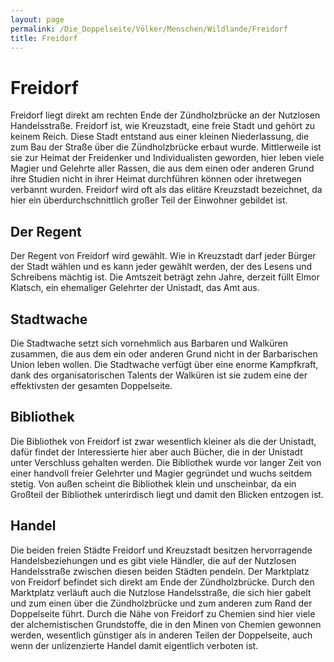 ```yaml
---
layout: page
permalink: /Die_Doppelseite/Völker/Menschen/Wildlande/Freidorf
title: Freidorf
---
```


# Freidorf

Freidorf liegt direkt am rechten Ende der Zündholzbrücke an der Nutzlosen Handelsstraße. Freidorf ist, wie Kreuzstadt, eine freie Stadt und gehört zu keinem Reich. Diese Stadt entstand aus einer kleinen Niederlassung, die zum Bau der Straße über die Zündholzbrücke erbaut wurde. Mittlerweile ist sie zur Heimat der Freidenker und Individualisten geworden, hier leben viele Magier und Gelehrte aller Rassen, die aus dem einen oder anderen Grund ihre Studien nicht in ihrer Heimat durchführen können oder ihretwegen verbannt wurden. Freidorf wird oft als das elitäre Kreuzstadt bezeichnet, da hier ein überdurchschnittlich großer Teil der Einwohner gebildet ist.

## Der Regent

Der Regent von Freidorf wird gewählt. Wie in Kreuzstadt darf jeder Bürger der Stadt wählen und es kann jeder gewählt werden, der des Lesens und Schreibens mächtig ist. Die Amtszeit beträgt zehn Jahre, derzeit füllt Elmor Klatsch, ein ehemaliger Gelehrter der Unistadt, das Amt aus.

## Stadtwache

Die Stadtwache setzt sich vornehmlich aus Barbaren und Walküren zusammen, die aus dem ein oder anderen Grund nicht in der Barbarischen Union leben wollen. Die Stadtwache verfügt über eine enorme Kampfkraft, dank des organisatorischen Talents der Walküren ist sie zudem eine der effektivsten der gesamten Doppelseite.

## Bibliothek

Die Bibliothek von Freidorf ist zwar wesentlich kleiner als die der Unistadt, dafür findet der Interessierte hier aber auch Bücher, die in der Unistadt unter Verschluss gehalten werden. Die Bibliothek wurde vor langer Zeit von einer handvoll freier Gelehrter und Magier gegründet und wuchs seitdem stetig. Von außen scheint die Bibliothek klein und unscheinbar, da ein Großteil der Bibliothek unterirdisch liegt und damit den Blicken entzogen ist.

## Handel

Die beiden freien Städte Freidorf und Kreuzstadt besitzen hervorragende Handelsbeziehungen und es gibt viele Händler, die auf der Nutzlosen Handelsstraße zwischen diesen beiden Städten pendeln. Der Marktplatz von Freidorf befindet sich direkt am Ende der Zündholzbrücke. Durch den Marktplatz verläuft auch die Nutzlose Handelsstraße, die sich hier gabelt und zum einen über die Zündholzbrücke und zum anderen zum Rand der Doppelseite führt. Durch die Nähe von Freidorf zu Chemien sind hier viele der alchemistischen Grundstoffe, die in den Minen von Chemien gewonnen werden, wesentlich günstiger als in anderen Teilen der Doppelseite, auch wenn der unlizenzierte Handel damit eigentlich verboten ist.
